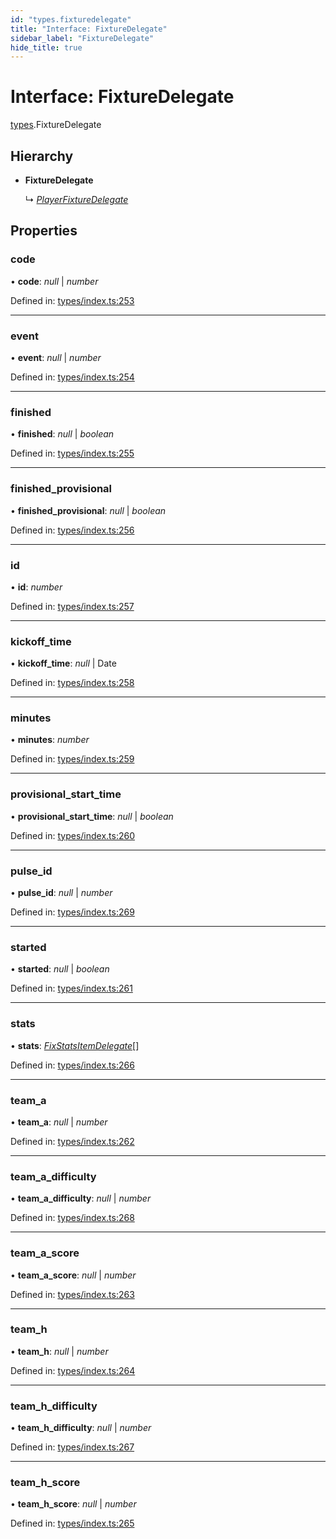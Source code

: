 ```yaml
---
id: "types.fixturedelegate"
title: "Interface: FixtureDelegate"
sidebar_label: "FixtureDelegate"
hide_title: true
---
```


# Interface: FixtureDelegate

[types](../modules/types.md).FixtureDelegate

## Hierarchy

* **FixtureDelegate**

  ↳ [*PlayerFixtureDelegate*](types.playerfixturedelegate.md)

## Properties

### code

• **code**: *null* \| *number*

Defined in: [types/index.ts:253](https://github.com/wamburu/fpl-ts/blob/7bc5b83/src/types/index.ts#L253)

___

### event

• **event**: *null* \| *number*

Defined in: [types/index.ts:254](https://github.com/wamburu/fpl-ts/blob/7bc5b83/src/types/index.ts#L254)

___

### finished

• **finished**: *null* \| *boolean*

Defined in: [types/index.ts:255](https://github.com/wamburu/fpl-ts/blob/7bc5b83/src/types/index.ts#L255)

___

### finished\_provisional

• **finished\_provisional**: *null* \| *boolean*

Defined in: [types/index.ts:256](https://github.com/wamburu/fpl-ts/blob/7bc5b83/src/types/index.ts#L256)

___

### id

• **id**: *number*

Defined in: [types/index.ts:257](https://github.com/wamburu/fpl-ts/blob/7bc5b83/src/types/index.ts#L257)

___

### kickoff\_time

• **kickoff\_time**: *null* \| Date

Defined in: [types/index.ts:258](https://github.com/wamburu/fpl-ts/blob/7bc5b83/src/types/index.ts#L258)

___

### minutes

• **minutes**: *number*

Defined in: [types/index.ts:259](https://github.com/wamburu/fpl-ts/blob/7bc5b83/src/types/index.ts#L259)

___

### provisional\_start\_time

• **provisional\_start\_time**: *null* \| *boolean*

Defined in: [types/index.ts:260](https://github.com/wamburu/fpl-ts/blob/7bc5b83/src/types/index.ts#L260)

___

### pulse\_id

• **pulse\_id**: *null* \| *number*

Defined in: [types/index.ts:269](https://github.com/wamburu/fpl-ts/blob/7bc5b83/src/types/index.ts#L269)

___

### started

• **started**: *null* \| *boolean*

Defined in: [types/index.ts:261](https://github.com/wamburu/fpl-ts/blob/7bc5b83/src/types/index.ts#L261)

___

### stats

• **stats**: [*FixStatsItemDelegate*](../modules/types.md#fixstatsitemdelegate)[]

Defined in: [types/index.ts:266](https://github.com/wamburu/fpl-ts/blob/7bc5b83/src/types/index.ts#L266)

___

### team\_a

• **team\_a**: *null* \| *number*

Defined in: [types/index.ts:262](https://github.com/wamburu/fpl-ts/blob/7bc5b83/src/types/index.ts#L262)

___

### team\_a\_difficulty

• **team\_a\_difficulty**: *null* \| *number*

Defined in: [types/index.ts:268](https://github.com/wamburu/fpl-ts/blob/7bc5b83/src/types/index.ts#L268)

___

### team\_a\_score

• **team\_a\_score**: *null* \| *number*

Defined in: [types/index.ts:263](https://github.com/wamburu/fpl-ts/blob/7bc5b83/src/types/index.ts#L263)

___

### team\_h

• **team\_h**: *null* \| *number*

Defined in: [types/index.ts:264](https://github.com/wamburu/fpl-ts/blob/7bc5b83/src/types/index.ts#L264)

___

### team\_h\_difficulty

• **team\_h\_difficulty**: *null* \| *number*

Defined in: [types/index.ts:267](https://github.com/wamburu/fpl-ts/blob/7bc5b83/src/types/index.ts#L267)

___

### team\_h\_score

• **team\_h\_score**: *null* \| *number*

Defined in: [types/index.ts:265](https://github.com/wamburu/fpl-ts/blob/7bc5b83/src/types/index.ts#L265)
